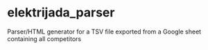 # elektrijada_parser
Parser/HTML generator for a TSV file exported from a Google sheet containing all competitors

